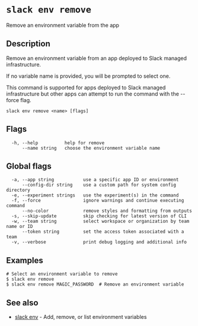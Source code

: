 # `slack env remove`

Remove an environment variable from the app

## Description

Remove an environment variable from an app deployed to Slack managed
infrastructure.

If no variable name is provided, you will be prompted to select one.

This command is supported for apps deployed to Slack managed infrastructure but
other apps can attempt to run the command with the --force flag.

```
slack env remove <name> [flags]
```

## Flags

```
  -h, --help          help for remove
      --name string   choose the environment variable name
```

## Global flags

```
  -a, --app string           use a specific app ID or environment
      --config-dir string    use a custom path for system config directory
  -e, --experiment strings   use the experiment(s) in the command
  -f, --force                ignore warnings and continue executing command
      --no-color             remove styles and formatting from outputs
  -s, --skip-update          skip checking for latest version of CLI
  -w, --team string          select workspace or organization by team name or ID
      --token string         set the access token associated with a team
  -v, --verbose              print debug logging and additional info
```

## Examples

```
# Select an environment variable to remove
$ slack env remove
$ slack env remove MAGIC_PASSWORD  # Remove an environment variable
```

## See also

* [slack env](slack_env)	 - Add, remove, or list environment variables


